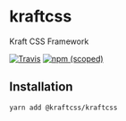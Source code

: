 # kraftcss

Kraft CSS Framework


[![Travis](https://img.shields.io/travis/kraftcss/kraftcss.svg?style=flat-square)](https://travis-ci.org/kraftcss/kraftcss)
[![npm (scoped)](https://img.shields.io/npm/v/@kraftcss/kraftcss.svg?style=flat-square)](https://www.npmjs.com/package/@kraftcss/kraftcss)

## Installation

```
yarn add @kraftcss/kraftcss
```

